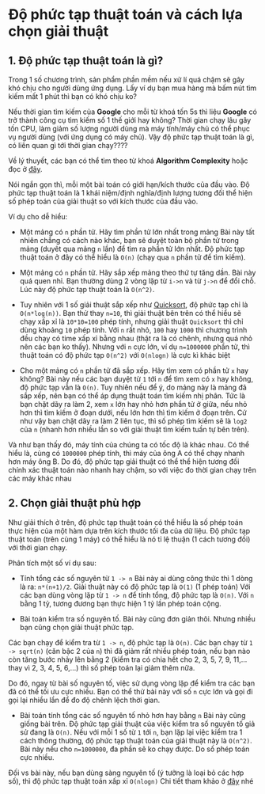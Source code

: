 # Độ phức tạp thuật toán và cách lựa chọn giải thuật

## 1. Độ phức tạp thuật toán là gì?

Trong 1 số chương trình, sản phẩm phần mềm nếu xử lí quá chậm sẽ gây khó chịu cho người dùng ứng dụng. Lấy ví dụ bạn mua hàng mà bấm nút tìm kiếm mất 1 phút thì bạn có khó chịu ko?

Nếu thời gian tìm kiếm của **Google** cho mỗi từ khoá tốn 5s thì liệu **Google** có trở thành công cụ tìm kiếm số 1 thế giới hay không?
Thời gian chạy lâu gây tốn CPU, làm giảm số lượng người dùng mà máy tính/máy chủ có thể phục vụ người dùng (với ứng dụng có máy chủ). Vậy độ phức tạp thuật toán là gì, có liên quan gì tới thời gian chạy????

Về lý thuyết, các bạn có thể tìm theo từ khoá **Algorithm Complexity** hoặc đọc ở [đây](https://vi.wikipedia.org/wiki/%C4%90%E1%BB%99_ph%E1%BB%A9c_t%E1%BA%A1p_thu%E1%BA%ADt_to%C3%A1n).

Nói ngắn gọn thì, mỗi một bài toán có giới hạn/kích thước của đầu vào. Độ phức tạp thuật toán là 1 khái niệm/định nghĩa/định lượng tương đối thể hiện số phép toán của giải thuật so với kích thước của đầu vào.

Ví dụ cho dễ hiểu:

- Một mảng có `n` phần tử. Hãy tìm phần tử lớn nhất trong mảng
Bài này tất nhiên chẳng có cách nào khác, bạn sẽ duyệt toàn bộ phần tử trong mảng (duyêt qua mảng `n` lần) để tìm ra phần tử lớn nhất. Độ phức tạp thuật toán ở đây có thể hiểu là `O(n)` (chạy qua `n` phần tử để tìm kiếm).

- Một mảng có `n` phần tử. Hãy sắp xếp mảng theo thứ tự tăng dần.
Bài này quá quen nhỉ. Bạn thường dùng 2 vòng lặp từ `i->n` và từ `j->n` để đổi chỗ. Lúc này độ phức tạp thuật toán là `O(n^2)`.

- Tuy nhiên với 1 số giải thuật sắp xếp như [Quicksort](https://en.wikipedia.org/wiki/Quicksort), độ phức tạp chỉ là `O(n*log(n))`. 
Bạn thử thay `n=10`, thì giải thuật bên trên có thể hiểu sẽ chạy xấp xỉ là `10*10=100` phép tính, nhưng giải thuật `Quicksort` thì chỉ dùng khoảng `10` phép tính. Với `n` rất nhỏ, `100` hay `1000` thì chương trình đều chạy có time xấp xỉ bằng nhau (thật ra là có chênh, nhưng quá nhỏ nên các bạn ko thấy). Nhưng với `n` cực lớn, ví dụ `n=1000000` phần tử, thì thuật toán có độ phức tạp `O(n^2)` với `O(nlogn)` là cực kì khác biệt

- Cho một mảng có `n` phần tử đã sắp xếp. Hãy tìm xem có phần tử `x` hay không?
Bài này nếu các bạn duyệt từ `1` tới `n` để tìm xem có `x` hay không, độ phức tạp vẫn là `O(n)`.
Tuy nhiên nếu để ý, do mảng này là mảng đã sắp xếp, nên bạn có thể áp dụng thuật toán tìm kiếm nhị phân. Tức là bạn chặt dãy ra làm 2, xem `x` lớn hay nhỏ hơn phần tử ở giữa, nếu nhỏ hơn thì tìm kiếm ở đoạn dưới, nếu lớn hơn thì tìm kiếm ở đoạn trên. Cứ như vậy bạn chặt dãy ra làm 2 liên tục, thì số phép tìm kiếm sẽ là `log2` của `n` (nhanh hơn nhiều lần so với giải thuật tìm kiếm tuần tự bên trên).

Và như bạn thấy đó, máy tính của chúng ta có tốc độ là khác nhau. Có thể hiểu là, cùng có `1000000` phép tính, thì máy của ông A có thể chạy nhanh hơn máy ông B. Do đó, độ phức tạp giải thuật có thể thể hiện tương đối chính xác thuật toán nào nhanh hay chậm, so với việc đo thời gian chạy trên các máy khác nhau 


## 2. Chọn giải thuật phù hợp

Như giải thích ở trên, độ phức tạp thuật toán có thể hiểu là số phép toán thực hiện của một hàm dựa trên kích thước tối đa của dữ liệu. Độ phức tạp thuật toán (trên cùng 1 máy) có thể hiểu là nó tỉ lệ thuận (1 cách tương đối) với thời gian chạy.

Phân tích một số ví dụ sau:

- Tính tổng các số nguyên từ `1 -> n`
Bài này ai dùng công thức thì 1 dòng là ra: `n*(n+1)/2`. Giải thuật này có độ phức tạp là `O(1)` (1 phép toán)
Với các bạn dùng vòng lặp từ `1 -> n` để tính tổng, độ phức tạp là `O(n)`. Với `n` bằng 1 tỷ, tương đương bạn thực hiện 1 tỷ lần phép toán cộng.

- Bài toán kiểm tra số nguyên tố.
Bài này cũng đơn giản thôi. Nhưng nhiều bạn cũng chọn giải thuật phức tạp.

Các bạn chạy để kiểm tra từ `1 -> n`, độ phức tạp là `O(n)`. Các bạn chạy từ `1 -> sqrt(n)` (căn bậc 2 của `n`) thì đã giảm rất nhiều phép toán, nếu bạn nào còn tăng bước nhảy lên bằng 2 (kiểm tra có chia hết cho 2, 3, 5, 7, 9, 11,... thay vì 2, 3, 4, 5, 6,...) thì số phép toán lại giảm thêm nữa.

Do đó, ngay từ bài số nguyên tố, việc sử dụng vòng lặp để kiểm tra các bạn đã có thể tối ưu cực nhiều. Bạn có thể thử bài này với số `n` cực lớn và gọi đi gọi lại nhiều lần để đo độ chênh lệch thời gian.

- Bài toán tính tổng các số nguyên tố nhỏ hơn hay bằng `n`
Bài này cũng giống bài trên. Độ phức tạp giải thuật của việc kiểm tra số nguyên tố giả sử đang là `O(n)`.
Nếu với mỗi 1 số từ `1` tới `n`, bạn lặp lại việc kiểm tra 1 cách thông thường, độ phức tạp thuật toán của giải thuật này là `O(n^2)`.
Bài này nếu cho `n=1000000`, đa phần sẽ ko chạy được. Do số phép toán cực nhiều.

Đối vs bài này, nếu bạn dùng sàng nguyên tố (ý tưởng là loại bỏ các hợp số), thì độ phức tạp thuật toán xấp xỉ `O(nlogn)`
Chi tiết tham khảo ở [đây](https://vnoi.info/wiki/translate/he/Number-Theory-2) nhé 
